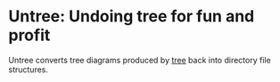 # Untree: Undoing tree for fun and profit

Untree converts tree diagrams produced by
[tree](https://linux.die.net/man/1/tree) back into directory file structures.

